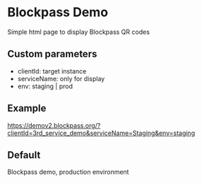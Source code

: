 # Blockpass Demo

Simple html page to display Blockpass QR codes

## Custom parameters

- clientId: target instance
- serviceName: only for display
- env: staging | prod

## Example
https://demov2.blockpass.org/?clientId=3rd_service_demo&serviceName=Staging&env=staging

## Default
Blockpass demo, production environment


